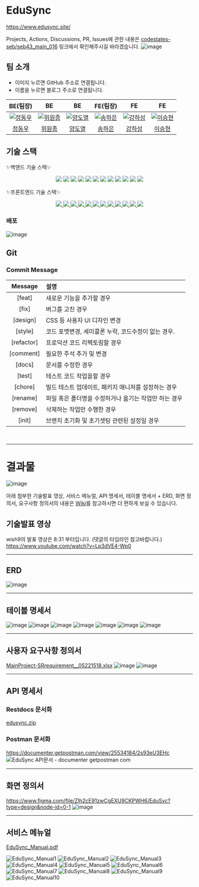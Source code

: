 # EduSync

https://www.edusync.site/

Projects, Actions, Discussions, PR, Issues에 관한 내용은 [codestates-seb/seb43_main_016](https://github.com/codestates-seb/seb43_main_016) 링크에서 확인해주시길 바라겠습니다.
![image](https://github.com/wish9/EduSync_Project/assets/120456261/f230d496-3056-43f4-9777-5e299e84e1db)


## 팀 소개

- 이미지 누르면 GitHub 주소로 연결됩니다.
- 이름을 누르면 블로그 주소로 연결됩니다.

<table>
<thead>
<tr>
<th align="center">BE(팀장)</th>
<th align="center">BE</th>
<th align="center">BE</th>
<th align="center">FE(팀장)</th>
<th align="center">FE</th>
<th align="center">FE</th>
</tr>
</thead>
<tbody>
<tr>
<td align="center"><a href="https://github.com/serveman"><img src="https://avatars.githubusercontent.com/u/120380939?v=4" alt="정동우" style="max-width: 100%;"></a></td>
<td align="center"><a href="https://github.com/wish9"><img src="https://avatars.githubusercontent.com/u/120456261?v=4" alt="위원종" style="max-width: 100%;"></a></td>
<td align="center"><a href="https://github.com/yeori316"><img src="https://avatars.githubusercontent.com/u/78740368?v=4" alt="양도열" style="max-width: 100%;"></a></td>
<td align="center"><a href="https://github.com/songhaeunsong"><img src="https://avatars.githubusercontent.com/u/84169393?v=4" alt="송하은" style="max-width: 100%;"></a></td>
<td align="center"><a href="https://github.com/Whaleinmilktea"><img src="https://avatars.githubusercontent.com/u/109408848?v=4" alt="강하성" style="max-width: 100%;"></a></td>
<td align="center"><a href="https://github.com/lain-alice"><img src="https://avatars.githubusercontent.com/u/119744952?v=4" alt="이승현" style="max-width: 100%;"></a></td>
</tr>
<tr>
<td align="center"><a href="https://github.com/serveman">정동우</a></td>
<td align="center"><a href="https://velog.io/@wish17">위원종</a></td>
<td align="center"><a href="https://velog.io/@yeori316">양도열</a></td>
<td align="center"><a href="https://github.com/songhaeunsong">송하은</a></td>
<td align="center"><a href="https://whaleinmilktea.tistory.com/">강하성</a></td>
<td align="center"><a href="https://lain-alice.tistory.com/">이승현</a></td>
</tr>
</tbody>
</table>

## 기술 스택

✨백엔드 기술 스택✨

<div align="center">
    <a href="https://velog.io/@wish17?tag=Java"><img src="https://img.shields.io/badge/Java11-007396?style=flat&logo=java&logoColor=white" /></a>
    <a href="https://velog.io/@wish17/%EC%BD%94%EB%93%9C%EC%8A%A4%ED%85%8C%EC%9D%B4%EC%B8%A0-%EB%B0%B1%EC%97%94%EB%93%9C-%EB%B6%80%ED%8A%B8%EC%BA%A0%ED%94%84-49%EC%9D%BC%EC%B0%A8-Spring-MVC-JPA-%EA%B8%B0%EB%B0%98-%EB%8D%B0%EC%9D%B4%ED%84%B0-%EC%95%A1%EC%84%B8%EC%8A%A4-%EA%B3%84%EC%B8%B5"><img src="https://img.shields.io/badge/JPA-339933?style=flat&logo=hibernate&logoColor=white" /></a>
    <a href="https://velog.io/@wish17/%EC%BD%94%EB%93%9C%EC%8A%A4%ED%85%8C%EC%9D%B4%EC%B8%A0-%EB%B0%B1%EC%97%94%EB%93%9C-%EB%B6%80%ED%8A%B8%EC%BA%A0%ED%94%84-34%EC%9D%BC%EC%B0%A8-Spring-Core-Spring-Framework-%EA%B8%B0%EB%B3%B8#spring-boot"><img src="https://img.shields.io/badge/SpringBoot-6DB33F?style=flat&logo=spring&logoColor=white" /></a>
    <a href="https://velog.io/@wish17/%EC%BD%94%EB%93%9C%EC%8A%A4%ED%85%8C%EC%9D%B4%EC%B8%A0-%EB%B0%B1%EC%97%94%EB%93%9C-%EB%B6%80%ED%8A%B8%EC%BA%A0%ED%94%84-57%EC%9D%BC%EC%B0%A8-Spring-MVC-API-%EB%AC%B8%EC%84%9C%ED%99%94#spring-rest-docs"><img src="https://img.shields.io/badge/RestDocs-8CA1AF?style=flat&logo=asciidoctor&logoColor=white" /></a>
    <a href="https://velog.io/@wish17?tag=db"><img src="https://img.shields.io/badge/MySQL-4479A1?style=flat&logo=mysql&logoColor=white" /></a>
    <a href="https://velog.io/@wish17/Redis"><img src="https://img.shields.io/badge/Redis-DC382D?style=flat&logo=redis&logoColor=white" /></a>
    <a href="https://velog.io/@wish17?tag=spring-security"><img src="https://img.shields.io/badge/SpringSecurity-6DB33F?style=flat&logo=spring&logoColor=white" /></a>
    <a href="https://velog.io/@wish17/%EC%BD%94%EB%93%9C%EC%8A%A4%ED%85%8C%EC%9D%B4%EC%B8%A0-%EB%B0%B1%EC%97%94%EB%93%9C-%EB%B6%80%ED%8A%B8%EC%BA%A0%ED%94%84-65%EC%9D%BC%EC%B0%A8-JWT-%EC%9D%B8%EC%A6%9DAuthentication"><img src="https://img.shields.io/badge/JWT-000000?style=flat&logo=jsonwebtoken&logoColor=white" /></a>
    <a href="https://velog.io/@wish17/%EC%BD%94%EB%93%9C%EC%8A%A4%ED%85%8C%EC%9D%B4%EC%B8%A0-%EB%B0%B1%EC%97%94%EB%93%9C-%EB%B6%80%ED%8A%B8%EC%BA%A0%ED%94%84-67%EC%9D%BC%EC%B0%A8-OAuth2-%EC%9D%B8%EC%A6%9D"><img src="https://img.shields.io/badge/OAuth2-3EAAAF?style=flat&logo=openid&logoColor=white" /></a>
    <a href="https://velog.io/@wish17?tag=aws"><img src="https://img.shields.io/badge/AWS-232F3E?style=flat&logo=amazonaws&logoColor=white" /></a>
    <a href="https://velog.io/@wish17/%EC%84%9C%EB%B2%84-%EB%B0%B0%ED%8F%ACaws-Session-Manager-%EC%97%B0%EA%B2%B0"><img src="https://img.shields.io/badge/EC2-232F3E?style=flat&logo=amazonaws&logoColor=white" /></a>
    <a href="https://velog.io/@wish17/u1p70k28"><img src="https://img.shields.io/badge/RDS-232F3E?style=flat&logo=amazonaws&logoColor=white" /></a>
</div>

✨프론트엔드 기술 스택✨

<div align="center">
<a href="https://img.shields.io/badge/React-61DAFB?style=flat&logo=React&logoColor=black">
<img src="https://img.shields.io/badge/React-61DAFB?style=flat&logo=React&logoColor=black"/>
</a>
<a href="https://img.shields.io/badge/vite-646cff?style=flat&logo=vite&logoColor=white">
<img src="https://img.shields.io/badge/vite-646cff?style=flat&logo=vite&logoColor=white"/>
<a href="https://img.shields.io/badge/ReactRouter-CA4245?style=flat&logo=ReactRouter&logoColor=white">
</a>
<a href="https://img.shields.io/badge/ReactRouter-CA4245?style=flat&logo=ReactRouter&logoColor=white">
<img src="https://img.shields.io/badge/ReactRouter-CA4245?style=flat&logo=ReactRouter&logoColor=white"/>
</a>
<a href="https://img.shields.io/badge/Recoil-3578e5?style=flat&logo=Recoil&logoColor=white">
<img src="https://img.shields.io/badge/Recoil-3578e5?style=flat&logo=Recoil&logoColor=white"/>
</a>
<a href="https://img.shields.io/badge/axios-5A29E4?style=flat&logo=axios&logoColor=white">
<img src="https://img.shields.io/badge/axios-5A29E4?style=flat&logo=axios&logoColor=white"/>
</a>
<a href="https://img.shields.io/badge/HTML5-E34F26?style=flat&logo=html5&logoColor=white">
<img src="https://img.shields.io/badge/HTML5-E34F26?style=flat&logo=html5&logoColor=white"/>
</a>
<a href="https://img.shields.io/badge/JavaScript-F7DF1E?style=flat&logo=JavaScript&logoColor=black">
</a>
<a href="https://img.shields.io/badge/JavaScript-F7DF1E?style=flat&logo=JavaScript&logoColor=black">
<img src="https://img.shields.io/badge/JavaScript-F7DF1E?style=flat&logo=JavaScript&logoColor=black"/>
</a>
<a href="https://img.shields.io/badge/TypeScript-3178C6?style=flat&logo=TypeScript&logoColor=white">
</a>
<a href="https://img.shields.io/badge/TypeScript-3178C6?style=flat&logo=TypeScript&logoColor=white">
<img src="https://img.shields.io/badge/TypeScript-3178C6?style=flat&logo=TypeScript&logoColor=white"/>
</a>
<a href="https://img.shields.io/badge/CssModules-1572B6?style=flat&logo=css3&logoColor=white">
<img src="https://img.shields.io/badge/CssModules-1572B6?style=flat&logo=css3&logoColor=white"/>
</a>
<a href="https://img.shields.io/badge/styledComponents-DB7093?style=flat&logo=styledComponents&logoColor=white">
<img src="https://img.shields.io/badge/styledComponents-DB7093?style=flat&logo=styledComponents&logoColor=white"/>
</a>
<a href="https://img.shields.io/badge/Prettier-F7B93E?style=flat&logo=Prettier&logoColor=black">
<img src="https://img.shields.io/badge/Prettier-F7B93E?style=flat&logo=Prettier&logoColor=black"/>
</a>
<a href="https://img.shields.io/badge/ESLint-4B32C3?style=flat&logo=ESLint&logoColor=white">
<img src="https://img.shields.io/badge/ESLint-4B32C3?style=flat&logo=ESLint&logoColor=white"/>
</a>

</div>

### 배포
    
![image](https://github.com/wish9/EduSync_Project/assets/120456261/004d22e1-5ef0-4156-b58e-36c0b87df060)

    
## Git

### Commit Message

|  Message   | 설명                                                  |
| :--------: | :---------------------------------------------------- |
|   [feat]   | 새로운 기능을 추가할 경우                             |
|   [fix]    | 버그를 고친 경우                                      |
|  [design]  | CSS 등 사용자 UI 디자인 변경                          |
|  [style]   | 코드 포맷변경, 세미콜론 누락, 코드수정이 없는 경우.   |
| [refactor] | 프로덕션 코드 리펙토링할 경우                         |
| [comment]  | 필요한 주석 추가 및 변경                              |
|   [docs]   | 문서를 수정한 경우                                    |
|   [test]   | 테스트 코드 작업을할 경우                             |
|  [chore]   | 빌드 테스트 업데이트, 패키지 매니저를 설정하는 경우   |
|  [rename]  | 파일 혹은 폴더명을 수정하거나 옮기는 작업만 하는 경우 |
|  [remove]  | 삭제하는 작업만 수행한 경우                           |
|   [init]   | 브랜치 초기화 및 초기셋팅 관련된 설정일 경우          |

<br/>

***
# 결과물
![image](https://github.com/wish9/EduSync_Project/assets/120456261/8430ccff-78f0-4ffc-89b2-fef20207f464)

아래 첨부한 기술발표 영상, 서비스 메뉴얼, API 명세서, 테이블 명세서 + ERD, 화면 정의서, 요구사항 정의서의 내용은 [Wiki](https://github.com/wish9/EduSync_Project/wiki/EduSync_Manual-(%EC%84%9C%EB%B9%84%EC%8A%A4-%EB%A9%94%EB%89%B4%EC%96%BC))를 참고하시면 더 편하게 보실 수 있습니다.

## 기술발표 영상
wish9의 발표 영상은 8:31 부터입니다. (댓글의 타임라인 참고바랍니다.)
https://www.youtube.com/watch?v=Lp3dVE4-Wp0

***

## ERD
![image](https://github.com/wish9/EduSync_Project/assets/120456261/cf6fef12-33a2-48e3-80ff-7ff2291bdf6a)
    
***

## 테이블 명세서
![image](https://github.com/wish9/EduSync_Project/assets/120456261/18a45a4d-7b8b-42d3-bc52-5e4f374dd8c3)
![image](https://github.com/wish9/EduSync_Project/assets/120456261/6474ae5d-9875-4a9b-8136-a00867744d3d)
![image](https://github.com/wish9/EduSync_Project/assets/120456261/876b4957-3a0c-4854-bc63-b27ae2047fe8)
![image](https://github.com/wish9/EduSync_Project/assets/120456261/c2627d4c-a7fa-4ffd-ba1c-7c3377abebd7)
![image](https://github.com/wish9/EduSync_Project/assets/120456261/b97d6f49-db49-4ccd-9403-f16edd332e61)
![image](https://github.com/wish9/EduSync_Project/assets/120456261/2d856fe1-e36b-43ce-ac2f-d11de15d0881)
![image](https://github.com/wish9/EduSync_Project/assets/120456261/147f4506-8e26-4f20-85cd-4b61223c6e59)

***

## 사용자 요구사항 정의서
[MainProject-SRrequirement__05221518.xlsx](https://github.com/wish9/EduSync_Project/files/11589047/MainProject-SRrequirement__05221518.xlsx)
![image](https://github.com/wish9/EduSync_Project/assets/120456261/178d5333-c2cd-45f4-adad-2b4eea123e20)
![image](https://github.com/wish9/EduSync_Project/assets/120456261/882ec635-15f0-48f8-a161-5a32beae6fe1)

***

## API 명세서
### Restdocs 문서화
[edusync.zip](https://github.com/wish9/EduSync_Project/files/11589068/edusync.zip)

### Postman 문서화
https://documenter.getpostman.com/view/25534184/2s93eU3EHc
![EduSync API문서 - documenter getpostman com](https://github.com/wish9/EduSync_Project/assets/120456261/5858f477-f39b-4ee1-9e07-d35d51502bb7)


***

## 화면 정의서
https://www.figma.com/file/Zlh2cE91zwCgEXU9CKPWH6/EduSyc?type=design&node-id=0-1
![image](https://github.com/wish9/EduSync_Project/assets/120456261/6a5c1571-3639-412a-a2f6-4b21b18166c7)


***

## 서비스 메뉴얼
[EduSync_Manual.pdf](https://github.com/wish9/EduSync_Project/files/11588842/EduSync_Manual.pdf)

![EduSync_Manual1](https://github.com/wish9/EduSync_Project/assets/120456261/fe79ec10-e0f6-4800-ab1b-d2d82b4164b7)
![EduSync_Manual2](https://github.com/wish9/EduSync_Project/assets/120456261/85890856-b2d5-4088-b486-ee610c57b4e4)
![EduSync_Manual3](https://github.com/wish9/EduSync_Project/assets/120456261/f0f0ebbd-980e-499e-9f53-48d16e45e572)
![EduSync_Manual4](https://github.com/wish9/EduSync_Project/assets/120456261/4d97e32d-4a76-4404-b196-cf77f9b94fed)
![EduSync_Manual5](https://github.com/wish9/EduSync_Project/assets/120456261/293d4f98-2b4b-42df-b25d-c2bcd40838a4)
![EduSync_Manual6](https://github.com/wish9/EduSync_Project/assets/120456261/36d77b99-007e-4d5c-abe3-4967376660ec)
![EduSync_Manual7](https://github.com/wish9/EduSync_Project/assets/120456261/e17624bf-68a5-413a-b199-d1725903cd6c)
![EduSync_Manual8](https://github.com/wish9/EduSync_Project/assets/120456261/178fb3a0-ce45-4973-9dde-a97f3722bd47)
![EduSync_Manual9](https://github.com/wish9/EduSync_Project/assets/120456261/be5b6e61-b9ed-42e2-ab6f-526dd2f5ffce)
![EduSync_Manual10](https://github.com/wish9/EduSync_Project/assets/120456261/4060552a-efcc-45e0-9e23-2f1d414fcd71) 

